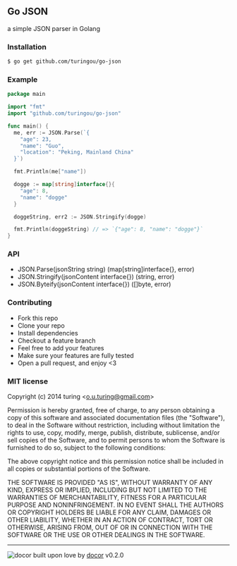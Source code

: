 ## Go JSON

a simple JSON parser in Golang

### Installation
```bash
$ go get github.com/turingou/go-json
```

### Example
```go
package main

import "fmt"
import "github.com/turingou/go-json"

func main() {
  me, err := JSON.Parse(`{
    "age": 23,
    "name": "Guo",
    "location": "Peking, Mainland China"
  }`)

  fmt.Println(me["name"])

  dogge := map[string]interface{}{
    "age": 8,
    "name": "dogge"
  }

  doggeString, err2 := JSON.Stringify(dogge)

  fmt.Println(doggeString) // => `{"age": 8, "name": "dogge"}`
}
```

### API
- JSON.Parse(jsonString string) (map[string]interface{}, error)
- JSON.Stringify(jsonContent interface{}) (string, error)
- JSON.Byteify(jsonContent interface{}) ([]byte, error)

### Contributing
- Fork this repo
- Clone your repo
- Install dependencies
- Checkout a feature branch
- Feel free to add your features
- Make sure your features are fully tested
- Open a pull request, and enjoy <3

### MIT license
Copyright (c) 2014 turing &lt;o.u.turing@gmail.com&gt;

Permission is hereby granted, free of charge, to any person obtaining a copy
of this software and associated documentation files (the &quot;Software&quot;), to deal
in the Software without restriction, including without limitation the rights
to use, copy, modify, merge, publish, distribute, sublicense, and/or sell
copies of the Software, and to permit persons to whom the Software is
furnished to do so, subject to the following conditions:

The above copyright notice and this permission notice shall be included in
all copies or substantial portions of the Software.

THE SOFTWARE IS PROVIDED &quot;AS IS&quot;, WITHOUT WARRANTY OF ANY KIND, EXPRESS OR
IMPLIED, INCLUDING BUT NOT LIMITED TO THE WARRANTIES OF MERCHANTABILITY,
FITNESS FOR A PARTICULAR PURPOSE AND NONINFRINGEMENT. IN NO EVENT SHALL THE
AUTHORS OR COPYRIGHT HOLDERS BE LIABLE FOR ANY CLAIM, DAMAGES OR OTHER
LIABILITY, WHETHER IN AN ACTION OF CONTRACT, TORT OR OTHERWISE, ARISING FROM,
OUT OF OR IN CONNECTION WITH THE SOFTWARE OR THE USE OR OTHER DEALINGS IN
THE SOFTWARE.

---
![docor](https://raw.githubusercontent.com/turingou/docor/master/docor.png)
built upon love by [docor](https://github.com/turingou/docor.git) v0.2.0